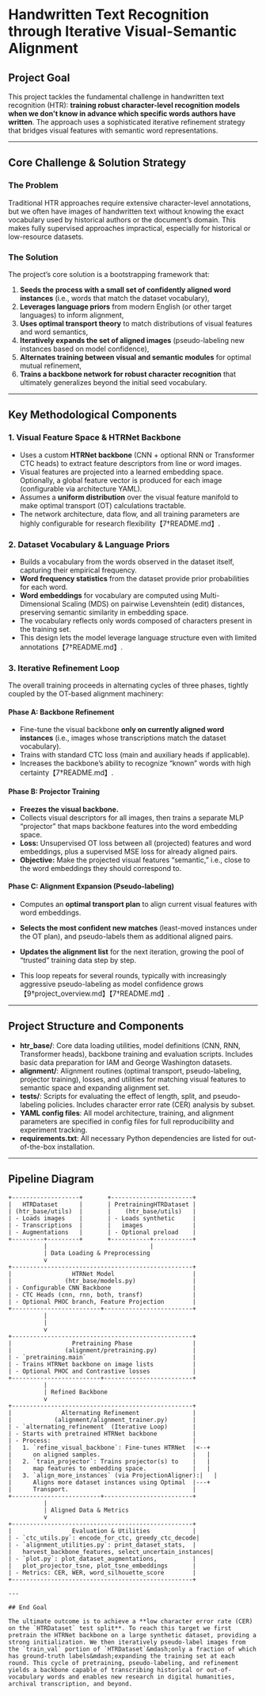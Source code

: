 # Handwritten Text Recognition through Iterative Visual-Semantic Alignment

## Project Goal

This project tackles the fundamental challenge in handwritten text recognition (HTR): **training robust character-level recognition models when we don't know in advance which specific words authors have written**. The approach uses a sophisticated iterative refinement strategy that bridges visual features with semantic word representations.

---

## Core Challenge & Solution Strategy

### The Problem

Traditional HTR approaches require extensive character-level annotations, but we often have images of handwritten text without knowing the exact vocabulary used by historical authors or the document’s domain. This makes fully supervised approaches impractical, especially for historical or low-resource datasets.

### The Solution

The project’s core solution is a bootstrapping framework that:

1. **Seeds the process with a small set of confidently aligned word instances** (i.e., words that match the dataset vocabulary),
2. **Leverages language priors** from modern English (or other target languages) to inform alignment,
3. **Uses optimal transport theory** to match distributions of visual features and word semantics,
4. **Iteratively expands the set of aligned images** (pseudo-labeling new instances based on model confidence),
5. **Alternates training between visual and semantic modules** for optimal mutual refinement,
6. **Trains a backbone network for robust character recognition** that ultimately generalizes beyond the initial seed vocabulary.

---

## Key Methodological Components

### 1. Visual Feature Space & HTRNet Backbone

- Uses a custom **HTRNet backbone** (CNN + optional RNN or Transformer CTC heads) to extract feature descriptors from line or word images.
- Visual features are projected into a learned embedding space. Optionally, a global feature vector is produced for each image (configurable via architecture YAML).
- Assumes a **uniform distribution** over the visual feature manifold to make optimal transport (OT) calculations tractable.
- The network architecture, data flow, and all training parameters are highly configurable for research flexibility【7†README.md】.

### 2. Dataset Vocabulary & Language Priors

- Builds a vocabulary from the words observed in the dataset itself, capturing their empirical frequency.
- **Word frequency statistics** from the dataset provide prior probabilities for each word.
- **Word embeddings** for vocabulary are computed using Multi-Dimensional Scaling (MDS) on pairwise Levenshtein (edit) distances, preserving semantic similarity in embedding space.
- The vocabulary reflects only words composed of characters present in the training set.
- This design lets the model leverage language structure even with limited annotations【7†README.md】.

### 3. Iterative Refinement Loop

The overall training proceeds in alternating cycles of three phases, tightly coupled by the OT-based alignment machinery:

#### Phase A: Backbone Refinement

- Fine-tune the visual backbone **only on currently aligned word instances** (i.e., images whose transcriptions match the dataset vocabulary).
- Trains with standard CTC loss (main and auxiliary heads if applicable).
- Increases the backbone’s ability to recognize “known” words with high certainty【7†README.md】.

#### Phase B: Projector Training

- **Freezes the visual backbone.**
- Collects visual descriptors for all images, then trains a separate MLP “projector” that maps backbone features into the word embedding space.
- **Loss:** Unsupervised OT loss between all (projected) features and word embeddings, plus a supervised MSE loss for already aligned pairs.
- **Objective:** Make the projected visual features “semantic,” i.e., close to the word embeddings they should correspond to.

#### Phase C: Alignment Expansion (Pseudo-labeling)

- Computes an **optimal transport plan** to align current visual features with word embeddings.

- **Selects the most confident new matches** (least-moved instances under the OT plan), and pseudo-labels them as additional aligned pairs.

- **Updates the alignment list** for the next iteration, growing the pool of “trusted” training data step by step.

- This loop repeats for several rounds, typically with increasingly aggressive pseudo-labeling as model confidence grows【9†project\_overview\.md】【7†README.md】.

---

## Project Structure and Components

- **htr_base/**: Core data loading utilities, model definitions (CNN, RNN, Transformer heads), backbone training and evaluation scripts. Includes basic data preparation for IAM and George Washington datasets.
- **alignment/**: Alignment routines (optimal transport, pseudo-labeling, projector training), losses, and utilities for matching visual features to semantic space and expanding alignment set.
- **tests/**: Scripts for evaluating the effect of length, split, and pseudo-labeling policies. Includes character error rate (CER) analysis by subset.
- **YAML config files**: All model architecture, training, and alignment parameters are specified in config files for full reproducibility and experiment tracking.
- **requirements.txt**: All necessary Python dependencies are listed for out-of-the-box installation.

---

## Pipeline Diagram

```
+-------------------+       +-----------------------+
|   HTRDataset      |       | PretrainingHTRDataset |
| (htr_base/utils)  |       |    (htr_base/utils)   |
| - Loads images    |       | - Loads synthetic     |
| - Transcriptions  |       |   images              |
| - Augmentations   |       | - Optional preload    |
+---------+---------+       +-----------+-----------+
          |                             |
          | Data Loading & Preprocessing
          v
+---------------------------------------------------+
|                 HTRNet Model                      |
|               (htr_base/models.py)                |
| - Configurable CNN Backbone                       |
| - CTC Heads (cnn, rnn, both, transf)              |
| - Optional PHOC branch, Feature Projection        |
+-------------------------+-------------------------+
          |
          |
          v
+---------------------------------------------------+
|                 Pretraining Phase                 |
|               (alignment/pretraining.py)          |
| - `pretraining.main`                              |
| - Trains HTRNet backbone on image lists           |
| - Optional PHOC and Contrastive losses            |
+-------------------------+-------------------------+
          |
          | Refined Backbone
          v
+---------------------------------------------------+
|              Alternating Refinement               |
|            (alignment/alignment_trainer.py)       |
| - `alternating_refinement` (Iterative Loop)       |
| - Starts with pretrained HTRNet backbone          |
| - Process:                                        |
|   1. `refine_visual_backbone`: Fine-tunes HTRNet  |<--+
|      on aligned samples.                          |   |
|   2. `train_projector`: Trains projector(s) to    |   |
|      map features to embedding space.             |   |
|   3. `align_more_instances` (via ProjectionAligner):|   |
|      Aligns more dataset instances using Optimal  |---+
|      Transport.                                   |
+-------------------------+-------------------------+
          |
          | Aligned Data & Metrics
          v
+---------------------------------------------------+
|                 Evaluation & Utilities            |
| - `ctc_utils.py`: encode_for_ctc, greedy_ctc_decode|
| - `alignment_utilities.py`: print_dataset_stats,  |
|   harvest_backbone_features, select_uncertain_instances|
| - `plot.py`: plot_dataset_augmentations,          |
|   plot_projector_tsne, plot_tsne_embeddings       |
| - Metrics: CER, WER, word_silhouette_score        |
+---------------------------------------------------+

---

## End Goal

The ultimate outcome is to achieve a **low character error rate (CER) on the `HTRDataset` test split**. To reach this target we first pretrain the HTRNet backbone on a large synthetic dataset, providing a strong initialization. We then iteratively pseudo-label images from the `train_val` portion of `HTRDataset`&mdash;only a fraction of which has ground-truth labels&mdash;expanding the training set at each round. This cycle of pretraining, pseudo-labeling, and refinement yields a backbone capable of transcribing historical or out-of-vocabulary words and enables new research in digital humanities, archival transcription, and beyond.
